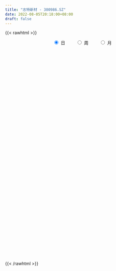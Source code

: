 ```yaml
---
title: "志特新材 - 300986.SZ"
date: 2022-08-05T20:18:00+08:00
draft: false
---
```

{{< rawhtml >}}
    <div style="text-align: center">
        <label style="padding: 1rem;"><input style="margin-right: .5rem" type="radio" name="period" value="D" checked onclick="period_change(this)">日</label>
        <label style="padding: 1rem;"><input style="margin-right: .5rem" type="radio" name="period" value="W" onclick="period_change(this)">周</label>
        <label style="padding: 1rem;"><input style="margin-right: .5rem" type="radio" name="period" value="M" onclick="period_change(this)">月</label>
    </div>
    <div id="chart" style="height: 700px;"></div> 
    <script type="text/javascript">
        const D_v = [197017.46,152137.47,99989.61,94879.72,74977.78,69331.7,64700.4,46825.15,63116.98,25339.61,40631.41,48003.2,36033.43,44622.19,29103.55,34887.23,22181.92,24691.99,19784.92,25309.65,27272.68,42657.41,38690.99,25845.35,24491.91,12668.15,13106.34,15596.26,24539.27,17651.53,12496.46,10837.81,11389.72,16126.94,9143.49,10888.59,11916.86,14717.09,8597.76,17701.07,10721.01,7157.21,12036.86,15734.8,48654.8,25609.06,23748.22,22786.77,18425.01,12616.72,29593.08,29609.74,19413.29,18006.17,18092.71,17363.57,11967.42,18006.06,18275.76,11142.97,14898.14,12849.77,11947.35,7637.83,7882.92,8905.86,10861.38,9803.41,9443.0,27095.68,21218.55,9212.46,14884.89,14591.19,6641.36,8941.85,13059.77,24073.23,43220.14,23964.1,12500.68,9554.83,21134.61,10913.48,21256.41,11144.94,9975.0,15691.25,12928.4,6032.76,11612.95,7213.0,10790.86,6739.1,5447.68,9484.68,4834.0,10163.0,4328.72,7473.17,5412.0,4504.68,3585.0,4896.68,3736.22,3358.75,6048.05,4454.48,2693.4,2868.74,4220.68,9167.0,10036.68,3222.07,4553.18,6954.95,4627.0,27330.4,26761.7,14618.07,21882.59,22239.56,23523.39,16866.23,21523.73,18732.55,26161.62,24404.91,29327.9,15943.75,24690.1,16041.9,12405.7,14616.28,10696.93,15806.32,18178.19,16056.46,6904.74,6661.16,6245.44,14621.23,16763.5,15106.88,20946.96,28491.54,16481.15,8182.03,7874.1,11415.11,16303.81,8093.61,10917.55,15810.15,12941.99,9729.85,9916.42,13281.28,13892.17,7222.81,6990.32,7683.44,8798.69,7636.72,4964.56,7193.9,3937.22,7187.74,6774.82,9074.92,3943.81,10939.64,11320.4,9630.68,8572.03,3404.18,2557.09,3930.49,4097.32,3226.47,6989.89,4334.22,5152.37,3050.29,4020.3,3288.23,3256.06,2286.32,1860.28,2386.0,2380.77,1508.0,1935.2,2037.53,9642.83,8811.3,12396.85,5824.96,6792.34,4379.64,3126.44,6818.34,5762.06,6250.2,8612.17,8121.22,9673.02,6259.03,9096.03,6224.91,6205.63,6014.09,9183.68,9365.72,14592.7,8591.64,6722.4,17170.92,6456.85,15351.43,8785.22,13057.34,9220.79,7575.05,8859.98,20295.43,40847.38,29171.92,17609.94,22045.87,18076.7,12443.56,11062.88,9151.84,12159.74,11927.55,7315.62,11585.63,14051.51,13847.65,11353.69,15197.89,27895.02,24028.01,15473.0,33962.73,39811.66,21022.39,16004.57,9957.78,10428.84,20392.52,11226.63,11798.65,11798.5,8287.77,6775.91,6533.64,11386.54,7246.33,8787.18,9046.64,5176.23,10632.18,9617.48,6301.86,7884.34,6837.04,5202.5,7027.44,5304.33,4949.73,7654.54,15144.34,14897.1,10261.32,7842.92,52221.86,56326.48,35355.38,70001.82,59798.29,33909.72,29714.02,24006.81,21378.73,13712.65,11251.5,33006.87,33599.55,24599.95,20748.87,12929.63,29188.52,47201.25,15431.22,23527.74,19637.57,16586.47,24963.88,11921.59,37216.5,28082.17,27242.64,26662.89,24197.85,20468.84,23819.97]
const D_histogram = [0.0,0.4977777778,0.6676745806,1.3095883197,1.4480970519,1.1711751862,0.7752666841,0.6690204132,0.3310060678,0.062523582,-0.2460869151,-0.8075317708,-0.9709565356,-1.2780958278,-1.4010281581,-1.366956759,-1.3148355818,-1.2632620114,-1.1678218245,-0.9451200602,-0.7402418554,-0.4266763246,-0.2933872981,-0.2366527992,-0.3254242507,-0.3385420697,-0.3327766959,-0.3727935418,-0.2611452695,-0.1777565015,-0.1664624317,-0.132283674,-0.0973767991,-0.0029947085,0.0413996693,0.053955662,0.0719400322,0.0188297546,-0.0148351019,0.0567458936,0.0857502521,0.0927342673,0.1044841831,0.2013301456,0.621031095,0.7799707191,0.9446882428,0.8648376322,0.8113243196,0.6929500129,0.8270039356,0.8021234285,0.5539338844,0.2655949169,0.1791137498,0.0796886468,0.0327023049,-0.1991988112,-0.3282592171,-0.3585439106,-0.3040914809,-0.2688882946,-0.1563616368,-0.1042971941,-0.0556066412,-0.0797413777,-0.1448837821,-0.1477445902,-0.1436288006,0.0781223848,0.1845261839,0.2407138125,0.3480866807,0.3126408097,0.2692347358,0.1944213665,0.2514582079,0.4698979036,0.7859142923,0.8064988846,0.7583343294,0.6870209077,0.8484305618,0.8913171236,0.8116018428,0.7486303635,0.5496913836,0.6518688536,0.5192088835,0.4110541541,0.1398349137,-0.1405570512,-0.3478616702,-0.5634286528,-0.7179829418,-0.9049674933,-0.9210864267,-1.0167042389,-1.0495215446,-0.9469668643,-0.9950776988,-0.8890492505,-0.8571434286,-0.6774094875,-0.5615928988,-0.3949032858,-0.3375444445,-0.2048070759,-0.0759877869,-0.0053436038,-0.0010187979,0.1459469643,0.2562178055,0.2809648852,0.2284716636,0.3027426349,0.3127610205,0.6431152582,0.9723096019,1.1364378481,1.1297522724,1.1988506624,1.4137552677,1.5434636291,1.7492159266,1.6617501357,1.2713213561,0.9606503399,1.1435591937,1.2311609282,1.0633656061,0.5529645545,0.1424146347,-0.1250029895,-0.3458405802,-0.5621320413,-0.7521055052,-0.8379674149,-0.9498043246,-1.0647889761,-1.1420213612,-1.0798116049,-0.9335549515,-0.8090816631,-0.4763900941,-0.2663093257,-0.1332736138,-0.0507312086,-0.0302136545,-0.1197782067,-0.2772010298,-0.439553992,-0.5891026604,-0.7539905817,-0.7815608546,-0.7064347618,-0.618408304,-0.285546746,0.0697407572,0.13120668,0.249411389,0.410453811,0.3209342763,0.3476391905,0.2439734408,0.0819792723,-0.0661492064,0.066534096,0.0841290559,0.0686798965,-0.0759555466,0.0546371417,-0.1374380511,-0.3694870325,-0.3985187566,-0.4612462203,-0.5579847394,-0.7067120209,-0.7209879525,-0.7915523042,-1.0412272729,-0.9933106019,-1.0475730122,-1.0151428617,-0.7350324748,-0.4792535785,-0.2925227072,-0.192653361,-0.1756358918,-0.2301854472,-0.2566463567,-0.2258773518,-0.2279826108,-0.2315557195,-0.384028934,-0.5667166584,-0.5411319176,-0.5893304001,-0.5714149018,-0.5321188833,-0.4553802359,-0.3326310715,-0.283722836,-0.2900337959,-0.3459176171,-0.4540436978,-0.4982283035,-0.4491060603,-0.3730466597,-0.4038558658,-0.4844346429,-0.4230393698,-0.1791852663,0.0753964025,0.168107543,0.1604999163,0.2144918669,0.1748623406,0.1248184795,0.0335717656,-0.0513517163,0.0554136466,0.1362038877,0.1215011648,0.1514619095,0.2751477699,0.6074592355,0.6420189484,0.5326273806,0.2150005457,0.141671644,0.0277884966,0.0373449078,0.0177474415,-0.0548741206,-0.1657326201,-0.2120433809,-0.4019716484,-0.5644685597,-0.5589300967,-0.579827478,-0.4342733262,-0.1272133069,0.0591377585,0.2601209046,0.6218814613,0.8476908241,1.0676930427,1.0882087458,1.0362939948,1.0133692619,1.0094215194,0.9642203272,0.9641717468,0.9321548788,0.7584011539,0.629548395,0.5086314327,0.4910416561,0.4493117069,0.4389251872,0.382634184,0.364105747,0.4714958376,0.4921990387,0.4506178698,0.4751735608,0.4379803789,0.3515485025,-0.4110412231,-0.8953695325,-1.1631808958,-1.2460463846,-1.1566678435,-1.0685928474,-1.0115961578,-0.9000943102,-0.4327532143,-0.0581763318,0.161535022,0.7126357398,0.927198846,1.0451009982,1.0957698449,1.0027798601,0.8268036897,0.6418917865,0.4525895824,0.212629893,-0.0693226522,-0.306497543,-0.4131302686,-0.4990569467,-0.4036285623,-0.2681741542,-0.20538099,-0.1724469798,-0.2157210667,-0.2050833625,-0.0624658094,-0.0288927678,0.126092176,0.1656070965,0.1168970445,0.0777176288,0.0834027919,0.1065092601,0.1850297474]
const D_fast = [0.0,0.6222222222,0.9590376701,1.9283484892,2.4288814844,2.4447534152,2.2426615842,2.3036704165,2.0484075881,1.7955559978,1.4254237719,0.6620959735,0.2559320748,-0.3707311743,-0.8439205441,-1.1515883348,-1.428176053,-1.6924179855,-1.8889332547,-1.9025115054,-1.8826937645,-1.6757973149,-1.6158551129,-1.6182838137,-1.7884113279,-1.8861646643,-1.9635934645,-2.0968086958,-2.0504467409,-2.0114970983,-2.0418186364,-2.0407107972,-2.0301481221,-1.9365147086,-1.8817704135,-1.8557255053,-1.819756127,-1.8681589659,-1.905532598,-1.819765129,-1.7693232075,-1.7391556256,-1.7012846639,-1.5541061651,-0.9791474418,-0.625215138,-0.2243255536,-0.0879667561,0.0613510112,0.1162142077,0.4570191143,0.6326694643,0.5229633913,0.301023153,0.2593204233,0.1798174821,0.1410067164,-0.1406941025,-0.3518193127,-0.4717399838,-0.4933104244,-0.5253293117,-0.4518930631,-0.425902919,-0.3911140263,-0.4351841073,-0.5365474572,-0.5763444128,-0.6081358234,-0.3668540418,-0.2143186967,-0.0979526149,0.0964419233,0.1391562548,0.1630588648,0.1368508372,0.2567522305,0.5926664021,1.1051613639,1.3273706774,1.4687897045,1.5692315097,1.9427488042,2.208464647,2.3316498269,2.4558359385,2.3943198044,2.6594644879,2.6566067386,2.6512155478,2.4149550358,2.0994238082,1.8051537715,1.4487296258,1.1146796014,0.7014531765,0.4550626365,0.1052687646,-0.1899289273,-0.3241159631,-0.6209962223,-0.7372300866,-0.9196101218,-0.9092285526,-0.9338101886,-0.865846397,-0.8928736669,-0.8113380673,-0.701515725,-0.6322074428,-0.6281373364,-0.4446848332,-0.2703595406,-0.1753712396,-0.1707465452,-0.0207899153,0.0674187255,0.5585517777,1.1308235219,1.5790612302,1.8548137226,2.2236247782,2.7919682004,3.307542469,3.9505987482,4.2785704912,4.2059720507,4.1354636194,4.6042622717,4.9996542383,5.0977003176,4.7255404047,4.3505941435,4.051925772,3.7446280363,3.3878035648,3.0098037246,2.7144499612,2.3651619704,1.9839800748,1.6212423494,1.4134992045,1.32636712,1.2485699926,1.4621640381,1.6056674751,1.7053847835,1.7752443867,1.7882085271,1.6686994232,1.4419763426,1.1697348825,0.8729105489,0.5195249822,0.2965644956,0.195081898,0.1285062799,0.3899811514,0.7627038439,0.8569714366,1.0375289929,1.3011848676,1.291898902,1.4055136138,1.3628412243,1.2213418739,1.0566760936,1.20599292,1.2446201438,1.2463409586,1.0827166288,1.2269686025,1.000533897,0.6761131574,0.5474517442,0.3694127254,0.1331780215,-0.1922272653,-0.3867501849,-0.6552026128,-1.1651843997,-1.3655953792,-1.6817510425,-1.9031066074,-1.8067543393,-1.6707888376,-1.557188643,-1.505482637,-1.5323741408,-1.6444700581,-1.7350925567,-1.7607928898,-1.8198938015,-1.8813558401,-2.129836288,-2.454203177,-2.5639014157,-2.7594324982,-2.8843707253,-2.9781044277,-3.0152108392,-2.9756194427,-2.9976419162,-3.0764613251,-3.2188245506,-3.4404615558,-3.6092032372,-3.6723575092,-3.6895597735,-3.821332946,-4.0230203839,-4.0673849533,-3.8683271663,-3.5948963968,-3.4601583707,-3.4276410183,-3.320026101,-3.3159400421,-3.3347792833,-3.4176330559,-3.5153944668,-3.3947756923,-3.2799344793,-3.2642619109,-3.1964356889,-3.003962886,-2.5197866115,-2.3247221616,-2.3009568841,-2.5648335826,-2.6027445734,-2.7096805966,-2.6907879585,-2.7059485644,-2.7922886566,-2.9445803111,-3.0439019172,-3.3343230967,-3.637937148,-3.7721312092,-3.9379854599,-3.9009996397,-3.6257429471,-3.4246074421,-3.1585940699,-2.6413631478,-2.203631079,-1.7167055997,-1.4241377102,-1.2169789625,-0.9865613799,-0.7381537425,-0.5422998529,-0.3013054967,-0.1002836449,-0.0844370814,-0.0559027415,-0.0496618456,0.0555087918,0.1261067694,0.2254515464,0.2648190892,0.3373170889,0.562581139,0.7063340997,0.7774073982,0.9207564795,0.9930583923,0.9945136416,0.1291636101,-0.5790070824,-1.1376136697,-1.5319907546,-1.7317791744,-1.9108523902,-2.10675474,-2.22027647,-1.8611236776,-1.5010908781,-1.2409957688,-0.511736116,-0.0653732984,0.3138041035,0.6384154114,0.7961203916,0.8268451436,0.8024061871,0.7262513785,0.5394491624,0.2401659542,-0.0736333224,-0.2835486152,-0.4942395299,-0.4997182861,-0.4313074166,-0.4198594999,-0.4300372346,-0.5272415882,-0.5678747246,-0.4408736238,-0.4145237742,-0.2280157864,-0.1470990918,-0.1665848827,-0.1863348912,-0.1597990301,-0.1100652469,0.0147126773]
const D_slow = [0.0,0.1244444444,0.2913630896,0.6187601695,0.9807844325,1.273578229,1.4673949001,1.6346500034,1.7174015203,1.7330324158,1.671510687,1.4696277443,1.2268886104,0.9073646535,0.557107614,0.2153684242,-0.1133404712,-0.4291559741,-0.7211114302,-0.9573914452,-1.1424519091,-1.2491209903,-1.3224678148,-1.3816310146,-1.4629870772,-1.5476225947,-1.6308167686,-1.7240151541,-1.7893014714,-1.8337405968,-1.8753562047,-1.9084271232,-1.932771323,-1.9335200001,-1.9231700828,-1.9096811673,-1.8916961592,-1.8869887206,-1.8906974961,-1.8765110227,-1.8550734596,-1.8318898928,-1.805768847,-1.7554363106,-1.6001785369,-1.4051858571,-1.1690137964,-0.9528043883,-0.7499733084,-0.5767358052,-0.3699848213,-0.1694539642,-0.0309704931,0.0354282361,0.0802066736,0.1001288353,0.1083044115,0.0585047087,-0.0235600956,-0.1131960732,-0.1892189435,-0.2564410171,-0.2955314263,-0.3216057248,-0.3355073851,-0.3554427296,-0.3916636751,-0.4285998226,-0.4645070228,-0.4449764266,-0.3988448806,-0.3386664275,-0.2516447573,-0.1734845549,-0.1061758709,-0.0575705293,0.0052940226,0.1227684985,0.3192470716,0.5208717928,0.7104553751,0.882210602,1.0943182425,1.3171475234,1.5200479841,1.707205575,1.8446284208,2.0075956343,2.1373978551,2.2401613937,2.2751201221,2.2399808593,2.1530154418,2.0121582786,1.8326625431,1.6064206698,1.3761490631,1.1219730034,0.8595926173,0.6228509012,0.3740814765,0.1518191639,-0.0624666933,-0.2318190651,-0.3722172898,-0.4709431112,-0.5553292224,-0.6065309914,-0.6255279381,-0.626863839,-0.6271185385,-0.5906317974,-0.5265773461,-0.4563361248,-0.3992182089,-0.3235325501,-0.245342295,-0.0845634805,0.15851392,0.442623382,0.7250614501,1.0247741158,1.3782129327,1.7640788399,2.2013828216,2.6168203555,2.9346506946,3.1748132795,3.460703078,3.76849331,4.0343347115,4.1725758502,4.2081795088,4.1769287615,4.0904686164,3.9499356061,3.7619092298,3.5524173761,3.3149662949,3.0487690509,2.7632637106,2.4933108094,2.2599220715,2.0576516557,1.9385541322,1.8719768008,1.8386583973,1.8259755952,1.8184221816,1.7884776299,1.7191773725,1.6092888745,1.4620132094,1.2735155639,1.0781253503,0.9015166598,0.7469145838,0.6755278973,0.6929630866,0.7257647566,0.7881176039,0.8907310566,0.9709646257,1.0578744233,1.1188677835,1.1393626016,1.1228253,1.139458824,1.160491088,1.1776610621,1.1586721754,1.1723314608,1.1379719481,1.0456001899,0.9459705008,0.8306589457,0.6911627609,0.5144847557,0.3342377675,0.1363496915,-0.1239571268,-0.3722847772,-0.6341780303,-0.8879637457,-1.0717218644,-1.1915352591,-1.2646659358,-1.3128292761,-1.356738249,-1.4142846108,-1.4784462,-1.534915538,-1.5919111907,-1.6498001205,-1.745807354,-1.8874865186,-2.0227694981,-2.1701020981,-2.3129558235,-2.4459855444,-2.5598306033,-2.6429883712,-2.7139190802,-2.7864275292,-2.8729069335,-2.9864178579,-3.1109749338,-3.2232514489,-3.3165131138,-3.4174770802,-3.538585741,-3.6443455834,-3.6891419,-3.6702927994,-3.6282659136,-3.5881409346,-3.5345179678,-3.4908023827,-3.4595977628,-3.4512048214,-3.4640427505,-3.4501893389,-3.4161383669,-3.3857630757,-3.3478975984,-3.2791106559,-3.127245847,-2.9667411099,-2.8335842648,-2.7798341283,-2.7444162173,-2.7374690932,-2.7281328662,-2.7236960059,-2.737414536,-2.778847691,-2.8318585363,-2.9323514484,-3.0734685883,-3.2132011125,-3.358157982,-3.4667263135,-3.4985296402,-3.4837452006,-3.4187149745,-3.2632446091,-3.0513219031,-2.7843986424,-2.512346456,-2.2532729573,-1.9999306418,-1.7475752619,-1.5065201801,-1.2654772435,-1.0324385237,-0.8428382353,-0.6854511365,-0.5582932783,-0.4355328643,-0.3232049376,-0.2134736408,-0.1178150948,-0.026788658,0.0910853014,0.214135061,0.3267895285,0.4455829187,0.5550780134,0.642965139,0.5402048333,0.3163624501,0.0255672262,-0.28594437,-0.5751113309,-0.8422595427,-1.0951585822,-1.3201821597,-1.4283704633,-1.4429145463,-1.4025307908,-1.2243718558,-0.9925721443,-0.7312968948,-0.4573544335,-0.2066594685,0.0000414539,0.1605144005,0.2736617961,0.3268192694,0.3094886063,0.2328642206,0.1295816534,0.0048174168,-0.0960897238,-0.1631332624,-0.2144785099,-0.2575902548,-0.3115205215,-0.3627913621,-0.3784078145,-0.3856310064,-0.3541079624,-0.3127061883,-0.2834819272,-0.26405252,-0.243201822,-0.216574507,-0.1703170701]
const D_data = [['2021-04-30', 44.43, 48.1, 39.0, 51.02],['2021-05-06', 49.6, 55.9, 49.6, 60.87],['2021-05-07', 53.0, 54.1, 51.79, 57.33],['2021-05-10', 52.0, 63.08, 50.01, 65.11],['2021-05-11', 59.05, 60.11, 58.13, 66.0],['2021-05-12', 61.01, 55.74, 55.11, 64.58],['2021-05-13', 52.9, 53.4, 52.2, 57.99],['2021-05-14', 52.31, 56.47, 52.31, 57.83],['2021-05-17', 57.5, 53.0, 50.59, 58.2],['2021-05-18', 53.0, 52.63, 51.2, 53.4],['2021-05-19', 53.0, 50.73, 48.69, 53.63],['2021-05-20', 47.69, 45.0, 45.0, 50.3],['2021-05-21', 45.7, 47.5, 45.3, 47.99],['2021-05-24', 46.65, 43.67, 42.88, 47.0],['2021-05-25', 43.5, 43.84, 41.99, 43.85],['2021-05-26', 43.64, 44.51, 42.68, 45.95],['2021-05-27', 44.51, 43.9, 43.5, 44.83],['2021-05-28', 43.56, 43.1, 41.6, 43.82],['2021-05-31', 42.5, 42.99, 42.3, 43.29],['2021-06-01', 42.56, 44.48, 42.56, 44.8],['2021-06-02', 44.1, 44.59, 43.38, 45.65],['2021-06-03', 44.3, 46.72, 44.2, 48.6],['2021-06-04', 46.74, 45.2, 44.71, 49.88],['2021-06-07', 43.8, 44.35, 42.98, 46.5],['2021-06-08', 44.6, 42.01, 41.86, 44.6],['2021-06-09', 42.0, 42.2, 41.71, 42.96],['2021-06-10', 41.78, 41.92, 41.78, 42.69],['2021-06-11', 41.64, 40.73, 40.61, 42.12],['2021-06-15', 40.6, 42.32, 39.1, 42.6],['2021-06-16', 42.19, 42.06, 41.1, 42.95],['2021-06-17', 42.77, 41.01, 40.7, 42.77],['2021-06-18', 40.21, 41.03, 40.0, 41.26],['2021-06-21', 40.5, 40.86, 40.35, 41.74],['2021-06-22', 40.91, 41.64, 40.33, 41.7],['2021-06-23', 41.5, 41.13, 40.3, 41.5],['2021-06-24', 41.12, 40.65, 40.0, 41.13],['2021-06-25', 40.61, 40.58, 40.48, 41.6],['2021-06-28', 40.19, 39.36, 39.3, 40.47],['2021-06-29', 39.49, 39.1, 39.0, 39.85],['2021-06-30', 39.0, 40.27, 38.41, 40.96],['2021-07-01', 40.01, 39.8, 39.71, 40.88],['2021-07-02', 39.3, 39.43, 38.81, 39.99],['2021-07-05', 39.48, 39.36, 38.08, 39.61],['2021-07-06', 39.3, 40.59, 38.82, 40.79],['2021-07-07', 40.4, 46.13, 40.21, 47.48],['2021-07-08', 44.51, 44.78, 43.8, 45.79],['2021-07-09', 44.9, 46.24, 44.06, 47.89],['2021-07-12', 45.7, 43.98, 43.34, 46.87],['2021-07-13', 44.0, 44.5, 42.31, 44.8],['2021-07-14', 44.4, 43.73, 43.71, 45.05],['2021-07-15', 43.74, 47.48, 43.2, 48.7],['2021-07-16', 47.0, 46.4, 46.36, 50.69],['2021-07-19', 44.81, 43.39, 43.06, 46.0],['2021-07-20', 42.54, 41.76, 41.0, 43.58],['2021-07-21', 41.78, 43.46, 41.23, 43.59],['2021-07-22', 43.54, 42.91, 42.08, 43.88],['2021-07-23', 43.05, 43.23, 42.2, 44.33],['2021-07-26', 43.23, 40.1, 40.01, 43.6],['2021-07-27', 40.01, 40.2, 40.01, 42.38],['2021-07-28', 40.2, 40.72, 38.2, 40.99],['2021-07-29', 40.83, 41.56, 40.01, 42.09],['2021-07-30', 41.22, 41.3, 40.5, 42.1],['2021-08-02', 41.34, 42.46, 40.65, 43.48],['2021-08-03', 42.88, 42.0, 41.75, 43.33],['2021-08-04', 42.1, 42.12, 41.06, 42.63],['2021-08-05', 42.12, 41.17, 40.88, 42.12],['2021-08-06', 41.16, 40.27, 40.18, 42.0],['2021-08-09', 40.46, 40.69, 39.08, 41.35],['2021-08-10', 40.4, 40.6, 40.3, 41.1],['2021-08-11', 40.79, 43.85, 40.31, 43.87],['2021-08-12', 43.9, 43.34, 42.8, 44.82],['2021-08-13', 43.34, 43.27, 42.88, 43.89],['2021-08-16', 43.3, 44.55, 43.2, 44.59],['2021-08-17', 44.1, 43.19, 42.8, 44.45],['2021-08-18', 43.15, 43.09, 42.36, 43.5],['2021-08-19', 42.6, 42.55, 41.9, 43.1],['2021-08-20', 42.87, 44.33, 41.49, 44.33],['2021-08-23', 44.69, 47.4, 43.61, 48.38],['2021-08-24', 46.0, 50.61, 44.8, 51.02],['2021-08-25', 49.83, 48.52, 48.3, 50.5],['2021-08-26', 48.78, 48.3, 47.76, 50.19],['2021-08-27', 48.54, 48.38, 47.16, 48.88],['2021-08-30', 48.41, 52.3, 48.4, 54.44],['2021-08-31', 51.7, 52.24, 50.45, 53.45],['2021-09-01', 52.24, 51.49, 51.26, 56.25],['2021-09-02', 50.96, 52.17, 50.53, 53.19],['2021-09-03', 51.66, 50.53, 50.53, 53.64],['2021-09-06', 51.64, 54.8, 50.48, 54.97],['2021-09-07', 53.65, 52.54, 52.28, 56.0],['2021-09-08', 52.8, 52.88, 51.64, 53.39],['2021-09-09', 53.77, 50.35, 50.11, 53.98],['2021-09-10', 50.35, 49.06, 49.0, 51.27],['2021-09-13', 49.06, 48.77, 46.91, 49.6],['2021-09-14', 48.3, 47.45, 47.27, 48.8],['2021-09-15', 47.12, 46.97, 46.7, 47.94],['2021-09-16', 49.5, 45.23, 45.18, 49.5],['2021-09-17', 45.68, 46.3, 44.9, 46.52],['2021-09-22', 45.7, 44.4, 43.05, 46.01],['2021-09-23', 44.4, 44.15, 43.67, 45.31],['2021-09-24', 43.51, 45.34, 43.24, 46.61],['2021-09-27', 46.25, 42.89, 42.7, 46.25],['2021-09-28', 42.1, 44.26, 42.01, 44.77],['2021-09-29', 44.28, 43.01, 42.75, 44.28],['2021-09-30', 43.01, 44.8, 42.3, 45.5],['2021-10-08', 44.8, 44.26, 43.8, 45.35],['2021-10-11', 44.26, 45.22, 44.07, 46.27],['2021-10-12', 45.21, 44.09, 42.88, 45.22],['2021-10-13', 43.75, 45.25, 43.75, 45.5],['2021-10-14', 45.5, 45.71, 44.7, 45.78],['2021-10-15', 45.05, 45.4, 45.0, 46.5],['2021-10-18', 45.2, 44.68, 44.41, 46.26],['2021-10-19', 45.0, 46.85, 44.03, 47.3],['2021-10-20', 46.21, 47.17, 45.01, 48.36],['2021-10-21', 47.17, 46.61, 46.11, 47.48],['2021-10-22', 46.12, 45.71, 45.61, 47.99],['2021-10-25', 45.17, 47.52, 45.12, 48.0],['2021-10-26', 47.52, 47.15, 46.0, 47.52],['2021-10-27', 46.35, 52.45, 45.53, 53.88],['2021-10-28', 50.98, 54.88, 50.89, 57.05],['2021-10-29', 54.8, 55.04, 52.5, 56.0],['2021-11-01', 50.5, 54.32, 50.02, 55.6],['2021-11-02', 53.66, 56.5, 53.66, 60.2],['2021-11-03', 56.5, 60.32, 56.5, 62.97],['2021-11-04', 59.65, 61.6, 58.54, 63.28],['2021-11-05', 60.85, 65.07, 59.34, 65.5],['2021-11-08', 64.08, 63.43, 62.5, 68.35],['2021-11-09', 64.88, 59.91, 59.17, 65.05],['2021-11-10', 59.7, 60.34, 57.82, 62.39],['2021-11-11', 60.34, 67.5, 60.28, 72.0],['2021-11-12', 67.5, 68.51, 66.3, 70.52],['2021-11-15', 67.88, 66.57, 63.5, 68.5],['2021-11-16', 67.2, 61.67, 61.19, 67.67],['2021-11-17', 62.2, 61.3, 60.06, 62.83],['2021-11-18', 60.84, 61.86, 59.66, 63.18],['2021-11-19', 61.85, 61.52, 60.06, 62.98],['2021-11-22', 64.57, 60.6, 60.5, 64.8],['2021-11-23', 60.15, 59.85, 58.12, 61.88],['2021-11-24', 58.79, 60.29, 58.79, 62.88],['2021-11-25', 59.72, 59.2, 58.67, 60.99],['2021-11-26', 59.97, 58.19, 57.98, 60.26],['2021-11-29', 56.75, 57.67, 56.74, 58.8],['2021-11-30', 58.13, 58.86, 58.12, 61.5],['2021-12-01', 57.39, 60.01, 57.39, 62.91],['2021-12-02', 61.6, 60.08, 59.11, 61.6],['2021-12-03', 62.0, 63.7, 59.48, 63.86],['2021-12-06', 63.72, 63.61, 61.02, 66.49],['2021-12-07', 62.33, 63.68, 61.0, 65.19],['2021-12-08', 64.0, 63.82, 63.11, 65.95],['2021-12-09', 62.71, 63.55, 62.22, 64.08],['2021-12-10', 62.26, 62.18, 61.75, 63.98],['2021-12-13', 62.18, 60.75, 59.8, 63.71],['2021-12-14', 60.28, 59.77, 59.25, 62.0],['2021-12-15', 60.19, 58.89, 58.32, 60.98],['2021-12-16', 59.54, 57.5, 56.75, 59.54],['2021-12-17', 59.0, 58.25, 57.08, 61.87],['2021-12-20', 58.16, 59.21, 57.11, 60.89],['2021-12-21', 59.45, 59.4, 59.11, 61.94],['2021-12-22', 59.67, 63.35, 58.5, 63.4],['2021-12-23', 63.42, 65.51, 62.51, 67.18],['2021-12-24', 65.93, 63.14, 62.52, 66.0],['2021-12-27', 62.28, 64.6, 62.28, 64.99],['2021-12-28', 64.18, 66.28, 64.0, 66.89],['2021-12-29', 66.3, 63.76, 63.0, 66.92],['2021-12-30', 64.71, 65.46, 62.7, 65.66],['2021-12-31', 65.48, 64.01, 63.55, 66.91],['2022-01-04', 63.9, 62.85, 61.2, 64.25],['2022-01-05', 62.76, 62.35, 61.41, 63.67],['2022-01-06', 62.44, 65.99, 61.71, 66.0],['2022-01-07', 65.83, 65.18, 64.38, 66.5],['2022-01-10', 65.28, 65.0, 63.57, 67.0],['2022-01-11', 65.55, 63.11, 63.11, 65.55],['2022-01-12', 63.12, 66.68, 62.36, 66.68],['2022-01-13', 66.5, 62.6, 62.27, 66.5],['2022-01-14', 61.79, 60.9, 59.36, 63.6],['2022-01-17', 60.5, 62.57, 59.8, 62.99],['2022-01-18', 62.95, 61.68, 61.47, 62.97],['2022-01-19', 61.78, 60.52, 60.3, 62.15],['2022-01-20', 61.0, 58.78, 58.14, 61.39],['2022-01-21', 58.86, 59.51, 57.18, 60.0],['2022-01-24', 59.51, 58.0, 57.94, 60.28],['2022-01-25', 57.88, 54.15, 54.0, 58.35],['2022-01-26', 54.37, 56.48, 54.37, 56.76],['2022-01-27', 57.56, 54.29, 54.03, 57.56],['2022-01-28', 55.59, 54.38, 53.11, 56.55],['2022-02-07', 56.01, 57.49, 54.44, 58.13],['2022-02-08', 57.49, 57.99, 55.82, 58.0],['2022-02-09', 58.29, 57.84, 56.2, 58.45],['2022-02-10', 58.3, 57.15, 56.6, 59.03],['2022-02-11', 57.15, 56.09, 55.7, 57.2],['2022-02-14', 56.08, 54.73, 54.7, 57.0],['2022-02-15', 54.73, 54.46, 53.8, 56.1],['2022-02-16', 55.0, 54.78, 54.32, 55.37],['2022-02-17', 54.8, 54.04, 53.9, 55.47],['2022-02-18', 53.11, 53.59, 53.11, 54.4],['2022-02-21', 53.59, 50.81, 50.48, 53.97],['2022-02-22', 50.74, 48.88, 48.13, 50.74],['2022-02-23', 48.9, 50.34, 48.4, 50.46],['2022-02-24', 50.1, 48.6, 47.5, 50.15],['2022-02-25', 49.07, 48.56, 48.01, 49.73],['2022-02-28', 48.97, 48.2, 47.53, 48.97],['2022-03-01', 47.5, 48.23, 47.5, 48.72],['2022-03-02', 48.23, 48.66, 46.95, 49.27],['2022-03-03', 48.72, 47.57, 47.26, 48.87],['2022-03-04', 47.26, 46.37, 46.0, 47.99],['2022-03-07', 46.47, 44.92, 44.3, 46.47],['2022-03-08', 44.03, 43.08, 42.29, 45.7],['2022-03-09', 42.72, 42.65, 40.11, 43.46],['2022-03-10', 42.69, 43.0, 41.7, 43.59],['2022-03-11', 42.78, 42.88, 40.78, 43.39],['2022-03-14', 42.48, 40.87, 40.87, 42.48],['2022-03-15', 41.6, 39.09, 39.09, 41.6],['2022-03-16', 40.0, 39.94, 38.14, 40.15],['2022-03-17', 40.38, 42.29, 40.01, 42.45],['2022-03-18', 42.0, 43.21, 41.1, 44.0],['2022-03-21', 43.2, 41.7, 41.18, 43.2],['2022-03-22', 41.31, 40.29, 40.0, 41.96],['2022-03-23', 40.6, 40.83, 40.21, 41.29],['2022-03-24', 41.07, 39.35, 38.32, 41.1],['2022-03-25', 39.35, 38.6, 38.6, 39.73],['2022-03-28', 38.59, 37.27, 36.67, 38.63],['2022-03-29', 37.35, 36.37, 36.01, 37.69],['2022-03-30', 36.7, 38.34, 36.13, 38.6],['2022-03-31', 38.37, 38.11, 37.6, 39.1],['2022-04-01', 38.23, 36.71, 36.55, 38.26],['2022-04-06', 36.7, 36.94, 36.37, 37.57],['2022-04-07', 36.86, 38.23, 36.52, 39.76],['2022-04-08', 38.37, 41.98, 38.37, 44.45],['2022-04-11', 39.51, 39.31, 37.3, 40.98],['2022-04-12', 38.69, 37.36, 36.45, 38.69],['2022-04-13', 37.0, 33.49, 33.49, 37.15],['2022-04-14', 33.15, 35.24, 33.15, 35.71],['2022-04-15', 35.26, 33.9, 33.6, 35.35],['2022-04-18', 33.0, 34.8, 33.0, 35.35],['2022-04-19', 36.08, 34.04, 33.88, 36.08],['2022-04-20', 33.87, 32.72, 32.33, 34.99],['2022-04-21', 32.81, 31.26, 31.11, 33.0],['2022-04-22', 31.24, 31.09, 30.5, 32.1],['2022-04-25', 30.67, 27.99, 25.1, 30.67],['2022-04-26', 27.99, 26.56, 26.33, 28.88],['2022-04-27', 26.25, 27.34, 25.38, 27.55],['2022-04-28', 27.36, 26.04, 25.8, 27.5],['2022-04-29', 26.29, 27.57, 25.88, 28.1],['2022-05-05', 27.6, 30.1, 27.02, 31.83],['2022-05-06', 29.34, 29.4, 28.3, 30.19],['2022-05-09', 29.66, 30.27, 28.39, 30.89],['2022-05-10', 31.88, 33.69, 31.7, 35.22],['2022-05-11', 33.4, 33.72, 33.01, 38.0],['2022-05-12', 33.79, 35.21, 33.05, 35.8],['2022-05-13', 35.26, 33.85, 33.3, 35.4],['2022-05-16', 34.0, 33.37, 32.77, 34.34],['2022-05-17', 33.35, 34.05, 32.51, 34.33],['2022-05-18', 34.05, 34.76, 33.4, 35.75],['2022-05-19', 34.58, 34.67, 33.48, 34.76],['2022-05-20', 35.07, 35.69, 35.04, 35.86],['2022-05-23', 35.51, 35.8, 34.38, 36.23],['2022-05-24', 35.67, 34.01, 33.8, 35.67],['2022-05-25', 33.79, 34.2, 33.33, 34.88],['2022-05-26', 33.75, 33.99, 33.08, 34.88],['2022-05-27', 33.93, 35.24, 33.33, 35.35],['2022-05-30', 35.0, 35.1, 34.35, 35.4],['2022-05-31', 33.55, 35.67, 33.55, 35.75],['2022-06-01', 36.17, 35.22, 35.0, 37.3],['2022-06-02', 35.36, 35.78, 34.87, 36.3],['2022-06-06', 35.76, 37.94, 35.71, 38.11],['2022-06-07', 38.3, 37.61, 36.58, 38.88],['2022-06-08', 37.61, 37.19, 36.73, 37.96],['2022-06-09', 36.82, 38.4, 36.41, 38.65],['2022-06-10', 37.99, 38.03, 37.4, 38.48],['2022-06-13', 37.7, 37.48, 36.83, 37.86],['2022-06-14', 26.3, 26.76, 26.12, 27.25],['2022-06-15', 26.8, 26.4, 26.4, 26.98],['2022-06-16', 26.41, 26.27, 26.02, 26.76],['2022-06-17', 26.15, 26.65, 25.96, 27.09],['2022-06-20', 26.72, 27.8, 26.54, 28.5],['2022-06-21', 28.39, 27.27, 27.04, 28.62],['2022-06-22', 27.67, 26.3, 26.2, 27.87],['2022-06-23', 26.3, 26.5, 25.91, 26.62],['2022-06-24', 26.65, 31.8, 26.62, 31.8],['2022-06-27', 31.6, 32.52, 31.05, 34.0],['2022-06-28', 32.6, 32.03, 31.57, 33.58],['2022-06-29', 32.0, 38.44, 30.5, 38.44],['2022-06-30', 37.98, 36.8, 35.88, 38.08],['2022-07-01', 36.8, 37.16, 35.8, 37.69],['2022-07-04', 37.69, 37.55, 35.18, 38.85],['2022-07-05', 37.29, 36.43, 35.62, 37.88],['2022-07-06', 36.15, 35.38, 35.0, 36.96],['2022-07-07', 35.79, 34.89, 34.23, 35.79],['2022-07-08', 35.32, 34.29, 34.27, 35.32],['2022-07-11', 33.36, 32.8, 32.0, 33.49],['2022-07-12', 32.65, 30.96, 30.38, 32.68],['2022-07-13', 31.61, 30.0, 29.8, 31.61],['2022-07-14', 30.7, 30.44, 29.7, 30.89],['2022-07-15', 30.44, 29.82, 29.63, 30.66],['2022-07-18', 30.27, 31.75, 30.06, 32.35],['2022-07-19', 31.74, 32.59, 31.52, 34.45],['2022-07-20', 32.66, 32.0, 31.51, 32.95],['2022-07-21', 32.24, 31.7, 31.5, 33.04],['2022-07-22', 32.0, 30.52, 30.03, 32.23],['2022-07-25', 30.9, 30.89, 30.3, 31.39],['2022-07-26', 31.02, 32.8, 30.35, 33.62],['2022-07-27', 32.7, 31.82, 31.59, 32.7],['2022-07-28', 32.19, 33.84, 31.4, 34.49],['2022-07-29', 33.75, 32.99, 32.61, 34.17],['2022-08-01', 32.68, 31.93, 31.22, 33.56],['2022-08-02', 31.82, 31.85, 30.66, 32.7],['2022-08-03', 31.69, 32.35, 31.59, 33.48],['2022-08-04', 32.5, 32.69, 31.86, 34.28],['2022-08-05', 32.72, 33.75, 31.9, 34.2]]
const W_v = [197017.46,252127.08,350714.7500000001,213124.63,155486.88,153715.65,91708.01,65525.07,59465.6,58894.14,125783.74,113031.32,84843.16,75172.7,47235.34,76773.1,58119.06,113312.98,74424.44,53478.36,37296.32,21964.89,18398.36,3736.22,19423.42,31199.61,80292.12,106035.5,114570.73,78450.91,63606.87,73684.01,72443.93,64067.11,54042.53,36073.73,25093.68,44909.45,22561.11,22753.24,14711.19,10247.5,43468.28,26336.68,41761.47,36994.03,53534.51,53989.83,70002.79,99347.99,51617.63,66036.37,51923.03,126274.35,63804.42,44782.36,30256.38,41272.9,30138.54,100367.54,255391.69,100063.71,124884.87,134986.3,118770.61,122392.19]
const W_histogram = [0.0,0.3829059829,0.7532066136,0.3707856648,-0.1725778211,-0.3731248051,-0.766719667,-0.9545225404,-1.049181743,-1.1227791728,-0.6687697477,-0.3307296945,-0.2948566357,-0.3704505791,-0.4536668913,-0.2790792361,-0.0752274119,0.3272666503,0.7111669471,0.8306475075,0.6939135316,0.5170472943,0.3499235171,0.1968694832,0.167422407,0.1636431911,0.7514125572,1.7221010164,2.4574272306,2.3354667268,1.9108185362,1.8785053335,1.6408743417,1.1294706923,1.0335777719,0.9442430508,0.8806951338,0.4868276227,0.089892845,-0.5270394057,-0.8118071526,-1.1402747196,-1.6377734473,-2.0301629443,-2.414438117,-2.5241965801,-2.7656456727,-2.8970912285,-2.4891605757,-2.610836275,-2.7158108222,-2.8439351306,-2.6319463681,-2.0446931057,-1.4149199445,-0.9344274458,-0.5073801486,-0.0259331663,-0.4054034123,-0.2487574619,0.2496727727,0.4104098106,0.2480175249,0.2209789508,0.3926484771,0.5698420603]
const W_fast = [0.0,0.4786324786,1.0372347627,0.7475102301,0.1610022889,-0.1328258963,-0.718100675,-1.1445341834,-1.5014888218,-1.8557810449,-1.5689640567,-1.3136064271,-1.3514475273,-1.5196541154,-1.7162871504,-1.6114693043,-1.4264243331,-0.9421136083,-0.3804215747,-0.0532791374,-0.0165347305,-0.0641391441,-0.143782042,-0.2476187051,-0.2352101796,-0.1980785977,0.5775439077,1.978757621,3.3284406428,3.7903468207,3.8434032641,4.2807163948,4.4533039885,4.2242680121,4.3867695348,4.5334955763,4.6901214428,4.4179608374,4.0434992709,3.2948071687,2.8070876338,2.1935513869,1.2866092973,0.3866790642,-0.6012056377,-1.3420132458,-2.2748737566,-3.1305921196,-3.3449516106,-4.1193363787,-4.9032636314,-5.7423717225,-6.188369552,-6.112289566,-5.836246391,-5.5893607537,-5.2891584937,-4.8141948029,-5.2950159021,-5.2005593171,-4.6397108893,-4.3763713987,-4.4767593033,-4.4485531396,-4.1787214941,-3.8590673958]
const W_slow = [0.0,0.0957264957,0.2840281491,0.3767245653,0.33358011,0.2402989088,0.048618992,-0.1900116431,-0.4523070788,-0.733001872,-0.900194309,-0.9828767326,-1.0565908915,-1.1492035363,-1.2626202591,-1.3323900682,-1.3511969211,-1.2693802586,-1.0915885218,-0.8839266449,-0.710448262,-0.5811864384,-0.4937055592,-0.4444881884,-0.4026325866,-0.3617217888,-0.1738686495,0.2566566046,0.8710134122,1.4548800939,1.932584728,2.4022110613,2.8124296468,3.0947973198,3.3531917628,3.5892525255,3.809426309,3.9311332147,3.9536064259,3.8218465745,3.6188947863,3.3338261064,2.9243827446,2.4168420085,1.8132324793,1.1821833343,0.4907719161,-0.233500891,-0.855791035,-1.5085001037,-2.1874528092,-2.8984365919,-3.5564231839,-4.0675964603,-4.4213264465,-4.6549333079,-4.7817783451,-4.7882616366,-4.8896124897,-4.9518018552,-4.889383662,-4.7867812094,-4.7247768282,-4.6695320904,-4.5713699712,-4.4289094561]
const W_data = [['2021-04-30', 44.43, 48.1, 39.0, 51.02],['2021-05-07', 49.6, 54.1, 49.6, 60.87],['2021-05-14', 52.0, 56.47, 50.01, 66.0],['2021-05-21', 57.5, 47.5, 45.0, 58.2],['2021-05-28', 46.65, 43.1, 41.6, 47.0],['2021-06-04', 42.5, 45.2, 42.3, 49.88],['2021-06-11', 43.8, 40.73, 40.61, 46.5],['2021-06-18', 40.6, 41.03, 39.1, 42.95],['2021-06-25', 40.5, 40.58, 40.0, 41.74],['2021-07-02', 40.19, 39.43, 38.41, 40.96],['2021-07-09', 39.48, 46.24, 38.08, 47.89],['2021-07-16', 45.7, 46.4, 42.31, 50.69],['2021-07-23', 44.81, 43.23, 41.0, 46.0],['2021-07-30', 43.23, 41.3, 38.2, 43.6],['2021-08-06', 41.34, 40.27, 40.18, 43.48],['2021-08-13', 40.46, 43.27, 39.08, 44.82],['2021-08-20', 43.3, 44.33, 41.49, 44.59],['2021-08-27', 44.69, 48.38, 43.61, 51.02],['2021-09-03', 48.41, 50.53, 48.4, 56.25],['2021-09-10', 51.64, 49.06, 49.0, 56.0],['2021-09-17', 49.06, 46.3, 44.9, 49.6],['2021-09-24', 45.7, 45.34, 43.05, 46.61],['2021-09-30', 46.25, 44.8, 42.01, 46.25],['2021-10-08', 44.8, 44.26, 43.8, 45.35],['2021-10-15', 44.26, 45.4, 42.88, 46.5],['2021-10-22', 45.2, 45.71, 44.03, 48.36],['2021-10-29', 45.17, 55.04, 45.12, 57.05],['2021-11-05', 50.5, 65.07, 50.02, 65.5],['2021-11-12', 64.08, 68.51, 57.82, 72.0],['2021-11-19', 67.88, 61.52, 59.66, 68.5],['2021-11-26', 64.57, 58.19, 57.98, 64.8],['2021-12-03', 56.75, 63.7, 56.74, 63.86],['2021-12-10', 63.72, 62.18, 61.0, 66.49],['2021-12-17', 62.18, 58.25, 56.75, 63.71],['2021-12-24', 58.16, 63.14, 57.11, 67.18],['2021-12-31', 62.28, 64.01, 62.28, 66.92],['2022-01-07', 63.9, 65.18, 61.2, 66.5],['2022-01-14', 65.28, 60.9, 59.36, 67.0],['2022-01-21', 60.5, 59.51, 57.18, 62.99],['2022-01-28', 59.51, 54.38, 53.11, 60.28],['2022-02-11', 56.01, 56.09, 54.44, 59.03],['2022-02-18', 56.08, 53.59, 53.11, 57.0],['2022-02-25', 53.59, 48.56, 47.5, 53.97],['2022-03-04', 48.97, 46.37, 46.0, 49.27],['2022-03-11', 46.47, 42.88, 40.11, 46.47],['2022-03-18', 42.48, 43.21, 38.14, 44.0],['2022-03-25', 43.2, 38.6, 38.32, 43.2],['2022-04-01', 38.59, 36.71, 36.01, 39.1],['2022-04-08', 36.7, 41.98, 36.37, 44.45],['2022-04-15', 39.51, 33.9, 33.15, 40.98],['2022-04-22', 33.0, 31.09, 30.5, 36.08],['2022-04-29', 30.67, 27.57, 25.1, 30.67],['2022-05-06', 27.6, 29.4, 27.02, 31.83],['2022-05-13', 29.66, 33.85, 28.39, 38.0],['2022-05-20', 34.0, 35.69, 32.51, 35.86],['2022-05-27', 35.51, 35.24, 33.08, 36.23],['2022-06-02', 35.0, 35.78, 33.55, 37.3],['2022-06-10', 35.76, 38.03, 35.71, 38.88],['2022-06-17', 37.7, 26.65, 25.96, 37.86],['2022-06-24', 26.72, 31.8, 25.91, 31.8],['2022-07-01', 31.6, 37.16, 30.5, 38.44],['2022-07-08', 37.69, 34.29, 34.23, 38.85],['2022-07-15', 33.36, 29.82, 29.63, 33.49],['2022-07-22', 30.27, 30.52, 30.03, 34.45],['2022-07-29', 30.9, 32.99, 30.3, 34.49],['2022-08-05', 32.68, 33.75, 30.66, 34.28]]
const M_v = [197017.46,991238.2600000002,391645.3300000001,416709.14,327488.5699999999,173514.28,134651.37,383530.68,279444.64,115317.48,72806.61,200661.83,294579.83,302817.67,407483.8199999999,512615.21,122392.19]
const M_histogram = [0.0,-0.3261082621,-0.686252248,-0.8079694762,-0.1395902393,-0.1836818955,0.4566897974,1.0817502249,1.7468591126,1.4549969759,0.7954785439,-0.3112468073,-1.6682649743,-1.9176611275,-1.9001858816,-2.0272852453,-1.942071098]
const M_fast = [0.0,-0.4076353276,-0.9393423755,-1.2630519728,-0.6295702957,-0.7195824258,0.0349617165,0.9304597002,2.032283366,2.1041704733,1.6435216772,0.4589846242,-1.3150997863,-2.0439112214,-2.5014824459,-3.1354031209,-3.5357067481]
const M_slow = [0.0,-0.0815270655,-0.2530901275,-0.4550824966,-0.4899800564,-0.5359005303,-0.4217280809,-0.1512905247,0.2854242535,0.6491734974,0.8480431334,0.7702314316,0.353165188,-0.1262500939,-0.6012965643,-1.1081178756,-1.5936356501]
const M_data = [['2021-04-30', 44.43, 48.1, 39.0, 51.02],['2021-05-31', 49.6, 42.99, 41.6, 66.0],['2021-06-30', 42.56, 40.27, 38.41, 49.88],['2021-07-30', 40.01, 41.3, 38.08, 50.69],['2021-08-31', 41.34, 52.24, 39.08, 54.44],['2021-09-30', 52.24, 44.8, 42.01, 56.25],['2021-10-29', 44.8, 55.04, 42.88, 57.05],['2021-11-30', 50.5, 58.86, 50.02, 72.0],['2021-12-31', 57.39, 64.01, 56.75, 67.18],['2022-01-28', 63.9, 54.38, 53.11, 67.0],['2022-02-28', 56.01, 48.2, 47.5, 59.03],['2022-03-31', 47.5, 38.11, 36.01, 49.27],['2022-04-29', 38.23, 27.57, 25.1, 44.45],['2022-05-31', 27.6, 35.67, 27.02, 38.0],['2022-06-30', 36.17, 36.8, 25.91, 38.88],['2022-07-29', 36.8, 32.99, 29.63, 38.85],['2022-08-31', 32.68, 33.75, 30.66, 34.28]]
        const D_a = [null,null,null,null,66.0,null,null,null,null,null,null,null,null,null,null,null,null,41.6,null,null,null,null,49.88,null,null,null,null,null,39.1,null,null,null,41.74,null,null,null,null,null,null,null,null,null,38.08,null,null,null,null,null,null,null,null,50.69,null,null,null,null,null,null,null,38.2,null,null,null,null,null,null,null,null,null,null,null,null,null,null,null,null,null,null,null,null,null,null,null,null,56.25,null,null,null,null,null,null,null,null,null,null,null,null,null,null,null,null,42.01,null,null,null,null,null,null,null,null,null,null,null,null,null,null,null,null,null,null,null,null,null,null,null,null,null,null,72.0,null,null,null,null,null,null,null,null,null,null,null,56.74,null,null,null,null,66.49,null,null,null,null,null,null,null,56.75,null,null,null,null,67.18,null,null,null,null,null,null,null,null,null,null,null,null,null,null,null,null,null,null,null,null,null,null,null,null,53.11,null,null,null,59.03,null,null,null,null,null,null,null,null,null,null,null,null,null,null,null,null,null,null,null,null,null,null,null,null,null,null,null,null,null,null,null,null,36.01,null,null,null,null,null,44.45,null,null,null,null,null,null,null,null,null,null,25.1,null,null,null,null,null,null,null,null,38.0,null,null,null,null,null,null,null,null,null,null,33.08,null,null,null,null,null,null,38.88,null,null,null,null,null,null,null,null,null,null,null,25.91,null,null,null,null,null,null,null,37.88,null,null,null,null,null,null,null,29.63,null,null,null,null,null,null,null,null,34.49,null,null,null,null,null,null]
const W_a = [null,null,66.0,null,null,null,null,null,null,null,38.08,null,null,null,null,null,null,null,null,null,null,null,null,null,null,null,null,null,72.0,null,null,null,null,null,null,null,null,null,null,null,null,null,null,null,null,null,null,null,null,null,null,25.1,null,null,null,null,null,null,null,null,null,38.85,null,null,null,null]
const M_a = [null,null,null,null,null,null,null,72.0,null,null,null,null,25.1,null,null,null,null]
        const D_b = [[{ coord: ['2021-05-11', 49.88] }, { coord: ['2021-09-28', 41.6] }],[{ coord: ['2021-11-11', 66.49] }, { coord: ['2022-02-10', 56.75] }],[{ coord: ['2022-03-29', 38.0] }, { coord: ['2022-07-05', 36.01] }]]
const W_b = [[{ coord: ['2021-05-14', 66.0] }, { coord: ['2022-04-29', 38.08] }]]
const M_b = []
    </script>
{{< /rawhtml >}}